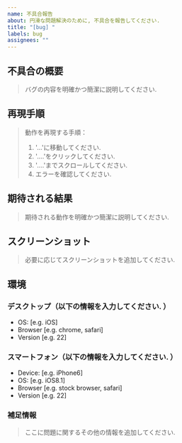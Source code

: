 ```yaml
---
name: 不具合報告
about: 円滑な問題解決のために, 不具合を報告してください.
title: "[bug] "
labels: bug
assignees: ""
---
```


## 不具合の概要

> バグの内容を明確かつ簡潔に説明してください.

## 再現手順

> 動作を再現する手順：
>
> 1. '...'に移動してください.
> 2. '....'をクリックしてください.
> 3. '....'までスクロールしてください.
> 4. エラーを確認してください.

## 期待される結果

> 期待される動作を明確かつ簡潔に説明してください.

## スクリーンショット

> 必要に応じてスクリーンショットを追加してください.

## 環境

### デスクトップ（以下の情報を入力してください. ）

- OS: [e.g. iOS]
- Browser [e.g. chrome, safari]
- Version [e.g. 22]

### スマートフォン（以下の情報を入力してください. ）

- Device: [e.g. iPhone6]
- OS: [e.g. iOS8.1]
- Browser [e.g. stock browser, safari]
- Version [e.g. 22]

### 補足情報

> ここに問題に関するその他の情報を追加してください.
